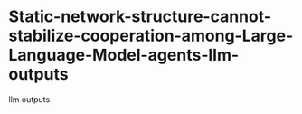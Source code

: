 # Static-network-structure-cannot-stabilize-cooperation-among-Large-Language-Model-agents-llm-outputs
llm outputs
